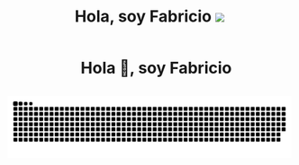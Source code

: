 <!--h1 without bottom border-->
<h1 align="center">Hola, soy Fabricio <img src="https://media.giphy.com/media/hvRJCLFzcasrR4ia7z/giphy.gif" width="35"></h1>



<div id="user-content-toc">
  <ul align="center">
    <summary><h1 style="display: inline-block">Hola 👋, soy Fabricio</h1></summary>
  </ul>
</div>

<!--- snake -->
<div align="center">
  <img  src="https://github.com/1999AZZAR/1999AZZAR/blob/readme/resources/img/grid-snake.svg"
       alt="snake" /></a>
</div>
